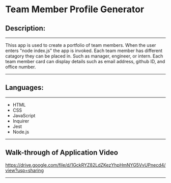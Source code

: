 # Team Member Profile Generator

## Description:

---

Thiss app is used to create a portfolio of team members. When the user enters "node index.js" the app is invoked. Each team member has different catagory they can be placed in. Such as manager, engineer, or intern. Each team member card can display details such as email address, github ID, and office number.

---

## Languages:

---
- HTML
- CSS
- JavaScript
- Inquirer
- Jest
- Node.js


---

## Walk-through of Application Video
https://drive.google.com/file/d/1GckRYZ82LdZKezYhpHmNYG5VvUPnecd4/view?usp=sharing

---

